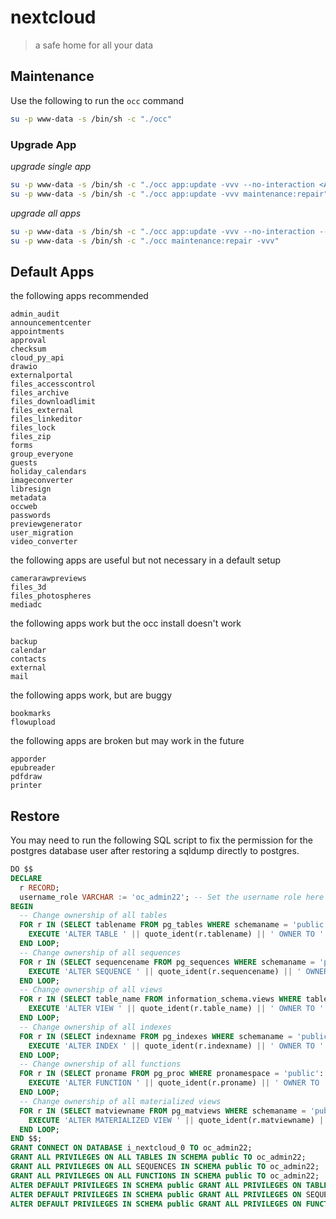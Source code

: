 # nextcloud

> a safe home for all your data

## Maintenance

Use the following to run the `occ` command

```sh
su -p www-data -s /bin/sh -c "./occ"
```

### Upgrade App

_upgrade single app_
```sh
su -p www-data -s /bin/sh -c "./occ app:update -vvv --no-interaction <APP_NAME>"
su -p www-data -s /bin/sh -c "./occ app:update -vvv maintenance:repair"
```

_upgrade all apps_

```sh
su -p www-data -s /bin/sh -c "./occ app:update -vvv --no-interaction --all"
su -p www-data -s /bin/sh -c "./occ maintenance:repair -vvv"
```

## Default Apps

the following apps recommended

```
admin_audit
announcementcenter
appointments
approval
checksum
cloud_py_api
drawio
externalportal
files_accesscontrol
files_archive
files_downloadlimit
files_external
files_linkeditor
files_lock
files_zip
forms
group_everyone
guests
holiday_calendars
imageconverter
libresign
metadata
occweb
passwords
previewgenerator
user_migration
video_converter
```

the following apps are useful but not necessary in a default setup

```
camerarawpreviews
files_3d
files_photospheres
mediadc
```

the following apps work but the occ install doesn't work

```
backup
calendar
contacts
external
mail
```

the following apps work, but are buggy

```
bookmarks
flowupload
```

the following apps are broken but may work in the future

```
apporder
epubreader
pdfdraw
printer
```

## Restore

You may need to run the following SQL script to fix the permission for
the postgres database user after restoring a sqldump directly to postgres.

```sql
DO $$ 
DECLARE
  r RECORD;
  username_role VARCHAR := 'oc_admin22'; -- Set the username role here
BEGIN
  -- Change ownership of all tables
  FOR r IN (SELECT tablename FROM pg_tables WHERE schemaname = 'public') LOOP
    EXECUTE 'ALTER TABLE ' || quote_ident(r.tablename) || ' OWNER TO ' || quote_literal(username_role) || ';';
  END LOOP;
  -- Change ownership of all sequences
  FOR r IN (SELECT sequencename FROM pg_sequences WHERE schemaname = 'public') LOOP
    EXECUTE 'ALTER SEQUENCE ' || quote_ident(r.sequencename) || ' OWNER TO ' || quote_literal(username_role) || ';';
  END LOOP;
  -- Change ownership of all views
  FOR r IN (SELECT table_name FROM information_schema.views WHERE table_schema = 'public') LOOP
    EXECUTE 'ALTER VIEW ' || quote_ident(r.table_name) || ' OWNER TO ' || quote_literal(username_role) || ';';
  END LOOP;
  -- Change ownership of all indexes
  FOR r IN (SELECT indexname FROM pg_indexes WHERE schemaname = 'public') LOOP
    EXECUTE 'ALTER INDEX ' || quote_ident(r.indexname) || ' OWNER TO ' || quote_literal(username_role) || ';';
  END LOOP;
  -- Change ownership of all functions
  FOR r IN (SELECT proname FROM pg_proc WHERE pronamespace = 'public'::regnamespace) LOOP
    EXECUTE 'ALTER FUNCTION ' || quote_ident(r.proname) || ' OWNER TO ' || quote_literal(username_role) || ';';
  END LOOP;
  -- Change ownership of all materialized views
  FOR r IN (SELECT matviewname FROM pg_matviews WHERE schemaname = 'public') LOOP
    EXECUTE 'ALTER MATERIALIZED VIEW ' || quote_ident(r.matviewname) || ' OWNER TO ' || quote_literal(username_role) || ';';
  END LOOP;
END $$;
GRANT CONNECT ON DATABASE i_nextcloud_0 TO oc_admin22;
GRANT ALL PRIVILEGES ON ALL TABLES IN SCHEMA public TO oc_admin22;
GRANT ALL PRIVILEGES ON ALL SEQUENCES IN SCHEMA public TO oc_admin22;
GRANT ALL PRIVILEGES ON ALL FUNCTIONS IN SCHEMA public TO oc_admin22;
ALTER DEFAULT PRIVILEGES IN SCHEMA public GRANT ALL PRIVILEGES ON TABLES TO oc_admin22;
ALTER DEFAULT PRIVILEGES IN SCHEMA public GRANT ALL PRIVILEGES ON SEQUENCES TO oc_admin22;
ALTER DEFAULT PRIVILEGES IN SCHEMA public GRANT ALL PRIVILEGES ON FUNCTIONS TO oc_admin22;
```
